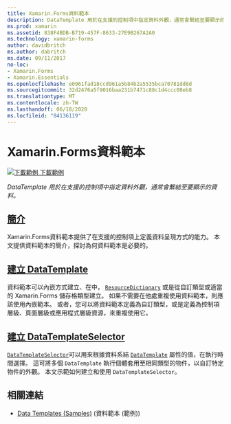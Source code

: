 ```yaml
---
title: Xamarin.Forms資料範本
description: DataTemplate 用於在支援的控制項中指定資料外觀，通常會繫結至要顯示的資料。
ms.prod: xamarin
ms.assetid: 838F4BDB-B719-457F-8633-27E9B267A2A0
ms.technology: xamarin-forms
author: davidbritch
ms.author: dabritch
ms.date: 09/11/2017
no-loc:
- Xamarin.Forms
- Xamarin.Essentials
ms.openlocfilehash: e0961fad18ccd961a5b84b2a5535bca70781dd8d
ms.sourcegitcommit: 32d2476a5f9016baa231b7471c88c1d4ccc08eb8
ms.translationtype: MT
ms.contentlocale: zh-TW
ms.lasthandoff: 06/18/2020
ms.locfileid: "84136119"
---
```

# <a name="xamarinforms-data-templates"></a>Xamarin.Forms資料範本

[![下載範例 ](~/media/shared/download.png) 下載範例](https://docs.microsoft.com/samples/xamarin/xamarin-forms-samples/templates-datatemplates)

_DataTemplate 用於在支援的控制項中指定資料外觀，通常會繫結至要顯示的資料。_

## <a name="introduction"></a>[簡介](introduction.md)

Xamarin.Forms資料範本提供了在支援的控制項上定義資料呈現方式的能力。 本文提供資料範本的簡介，探討為何資料範本是必要的。

## <a name="creating-a-datatemplate"></a>[建立 DataTemplate](creating.md)

資料範本可以內嵌方式建立、在中， [`ResourceDictionary`](xref:Xamarin.Forms.ResourceDictionary) 或是從自訂類型或適當的 Xamarin.Forms 儲存格類型建立。 如果不需要在他處重複使用資料範本，則應該使用內嵌範本。 或者，您可以將資料範本定義為自訂類型，或是定義為控制項層級、頁面層級或應用程式層級資源，來重複使用它。

## <a name="creating-a-datatemplateselector"></a>[建立 DataTemplateSelector](selector.md)

[`DataTemplateSelector`](xref:Xamarin.Forms.DataTemplateSelector)可以用來根據資料系結 [`DataTemplate`](xref:Xamarin.Forms.DataTemplate) 屬性的值，在執行時間選擇。 這可將多個 `DataTemplate` 執行個體套用至相同類型的物件，以自訂特定物件的外觀。 本文示範如何建立和使用 `DataTemplateSelector`。

## <a name="related-links"></a>相關連結

- [Data Templates (Samples)](https://docs.microsoft.com/samples/xamarin/xamarin-forms-samples/templates-datatemplates) (資料範本 (範例))
